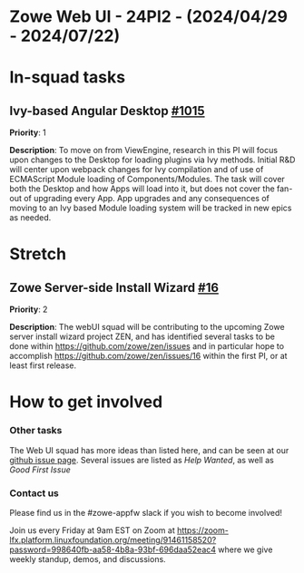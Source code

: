 # Zowe Web UI - 24PI2 - (2024/04/29 - 2024/07/22)

# In-squad tasks

## Ivy-based Angular Desktop [#1015](https://github.com/zowe/zlux/issues/1015)
**Priority**: 1

**Description**: To move on from ViewEngine, research in this PI will focus upon changes to the Desktop for loading plugins via Ivy methods. Initial R&D will center upon webpack changes for Ivy compilation and of use of ECMAScript Module loading of Components/Modules. The task will cover both the Desktop and how Apps will load into it, but does not cover the fan-out of upgrading every App. App upgrades and any consequences of moving to an Ivy based Module loading system will be tracked in new epics as needed.

# Stretch


## Zowe Server-side Install Wizard [#16](https://github.com/zowe/zen/issues/16)
**Priority**: 2

**Description**: The webUI squad will be contributing to the upcoming Zowe server install wizard project ZEN, and has identified several tasks to be done within https://github.com/zowe/zen/issues and in particular hope to accomplish https://github.com/zowe/zen/issues/16 within the first PI, or at least first release.

# How to get involved
### Other tasks
The Web UI squad has more ideas than listed here, and can be seen at our [github issue page](github.com/zowe/zlux/issues). Several issues are listed as *Help Wanted*, as well as *Good First Issue*

### Contact us
Please find us in the #zowe-appfw slack if you wish to become involved!

Join us every Friday at 9am EST on Zoom at https://zoom-lfx.platform.linuxfoundation.org/meeting/91461158520?password=998640fb-aa58-4b8a-93bf-696daa52eac4 where we give weekly standup, demos, and discussions.
